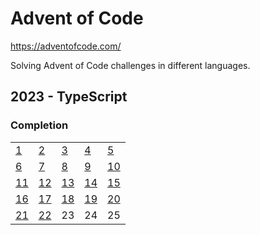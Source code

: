 # Advent of Code

<https://adventofcode.com/>

Solving Advent of Code challenges in different languages.

## 2023 - TypeScript

### Completion

|                                                                                          |                                                                                          |                                                                                          |                                                                                          |                                                                                          |
| ---------------------------------------------------------------------------------------- | ---------------------------------------------------------------------------------------- | ---------------------------------------------------------------------------------------- | ---------------------------------------------------------------------------------------- | ---------------------------------------------------------------------------------------- |
| [1](https://github.com/manuelpoell/adventofcode/blob/main/2023/src/challenges/day1.ts)   | [2](https://github.com/manuelpoell/adventofcode/blob/main/2023/src/challenges/day2.ts)   | [3](https://github.com/manuelpoell/adventofcode/blob/main/2023/src/challenges/day3.ts)   | [4](https://github.com/manuelpoell/adventofcode/blob/main/2023/src/challenges/day4.ts)   | [5](https://github.com/manuelpoell/adventofcode/blob/main/2023/src/challenges/day5.ts)   |
| [6](https://github.com/manuelpoell/adventofcode/blob/main/2023/src/challenges/day6.ts)   | [7](https://github.com/manuelpoell/adventofcode/blob/main/2023/src/challenges/day7.ts)   | [8](https://github.com/manuelpoell/adventofcode/blob/main/2023/src/challenges/day8.ts)   | [9](https://github.com/manuelpoell/adventofcode/blob/main/2023/src/challenges/day9.ts)   | [10](https://github.com/manuelpoell/adventofcode/blob/main/2023/src/challenges/day10.ts) |
| [11](https://github.com/manuelpoell/adventofcode/blob/main/2023/src/challenges/day11.ts) | [12](https://github.com/manuelpoell/adventofcode/blob/main/2023/src/challenges/day12.ts) | [13](https://github.com/manuelpoell/adventofcode/blob/main/2023/src/challenges/day13.ts) | [14](https://github.com/manuelpoell/adventofcode/blob/main/2023/src/challenges/day14.ts) | [15](https://github.com/manuelpoell/adventofcode/blob/main/2023/src/challenges/day15.ts) |
| [16](https://github.com/manuelpoell/adventofcode/blob/main/2023/src/challenges/day16.ts) | [17](https://github.com/manuelpoell/adventofcode/blob/main/2023/src/challenges/day17.ts) | [18](https://github.com/manuelpoell/adventofcode/blob/main/2023/src/challenges/day18.ts) | [19](https://github.com/manuelpoell/adventofcode/blob/main/2023/src/challenges/day19.ts) | [20](https://github.com/manuelpoell/adventofcode/blob/main/2023/src/challenges/day20.ts) |
| [21](https://github.com/manuelpoell/adventofcode/blob/main/2023/src/challenges/day21.ts) | [22](https://github.com/manuelpoell/adventofcode/blob/main/2023/src/challenges/day22.ts) | 23                                                                                       | 24                                                                                       | 25                                                                                       |
